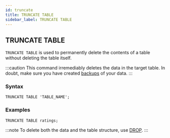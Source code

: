 ```yaml
---
id: truncate
title: TRUNCATE TABLE
sidebar_label: TRUNCATE TABLE
---
```


## TRUNCATE TABLE

`TRUNCATE TABLE` is used to permanently delete the contents of a table without
deleting the table itself.

:::caution
This command irremediably deletes the data in the target table. In
doubt, make sure you have created [backups](backup.md) of your data.
:::

### Syntax

```questdb-sql
TRUNCATE TABLE 'TABLE_NAME';
```

### Examples

```questdb-sql
TRUNCATE TABLE ratings;
```

:::note
To delete both the data and the table structure, use
[DROP](sqlDROP.md).
:::
